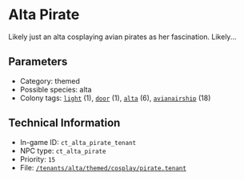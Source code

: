 # Alta Pirate

Likely just an alta cosplaying avian pirates as her fascination. Likely...

## Parameters

- Category: themed
- Possible species: alta
- Colony tags: [`light`](https://ceterai.github.io/MyEnternia/Wiki/Tags/Light) (1), [`door`](https://ceterai.github.io/MyEnternia/Wiki/Tags/Door) (1), [`alta`](https://ceterai.github.io/MyEnternia/Wiki/Tags/Alta) (6), [`avianairship`](https://ceterai.github.io/MyEnternia/Wiki/Tags/Avianairship) (18)

## Technical Information

- In-game ID: `ct_alta_pirate_tenant`
- NPC type: `ct_alta_pirate`
- Priority: `15`
- File: [`/tenants/alta/themed/cosplay/pirate.tenant`](https://github.com/Ceterai/Enternia/blob/main/tenants/alta/themed/cosplay/pirate.tenant)
